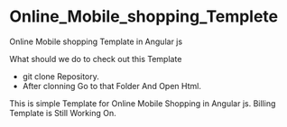 # Online_Mobile_shopping_Templete
Online Mobile shopping Template in Angular js 

What should we do to check out this Template
- git clone Repository.
- After clonning Go to that Folder And Open Html.

This is simple Template for Online Mobile Shopping in Angular js.
Billing Template is Still Working On.

